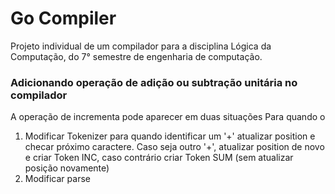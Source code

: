 # Go Compiler

Projeto individual de um compilador para a disciplina Lógica da Computação, do 7° semestre de engenharia de computação.

### Adicionando operação de adição ou subtração unitária no compilador

A operação de incrementa pode aparecer em duas situações
Para quando o 
 1. Modificar Tokenizer para quando identificar um '+' atualizar position e checar próximo caractere. Caso seja outro '+', atualizar position de novo e criar Token INC, caso contrário criar Token SUM (sem atualizar posição novamente)
 2. Modificar parse 
